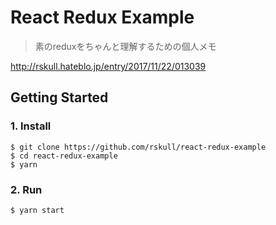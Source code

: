 # React Redux Example

> 素のreduxをちゃんと理解するための個人メモ

http://rskull.hateblo.jp/entry/2017/11/22/013039

## Getting Started

### 1. Install
```
$ git clone https://github.com/rskull/react-redux-example
$ cd react-redux-example
$ yarn
```

### 2. Run

```
$ yarn start
```
